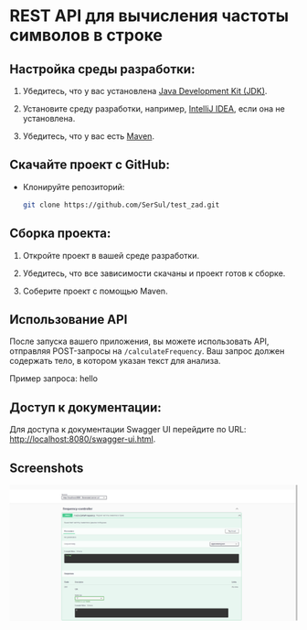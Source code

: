 # REST API для вычисления частоты символов в строке

## Настройка среды разработки:

1. Убедитесь, что у вас установлена [Java Development Kit (JDK)](https://www.oracle.com/java/technologies/javase-downloads.html).

2. Установите среду разработки, например, [IntelliJ IDEA](https://www.jetbrains.com/idea/download/), если она не установлена.

3. Убедитесь, что у вас есть [Maven](https://maven.apache.org/).

## Скачайте проект с GitHub:

- Клонируйте репозиторий:
    ```bash
    git clone https://github.com/SerSul/test_zad.git
    ```

## Сборка проекта:

1. Откройте проект в вашей среде разработки.

2. Убедитесь, что все зависимости скачаны и проект готов к сборке.

3. Соберите проект с помощью Maven.

## Использование API

После запуска вашего приложения, вы можете использовать API, отправляя POST-запросы на `/calculateFrequency`. Ваш запрос должен содержать тело, в котором указан текст для анализа.

Пример запроса:
hello

## Доступ к документации:
Для доступа к документации Swagger UI перейдите по URL: [http://localhost:8080/swagger-ui.html](http://localhost:8080/swagger-ui.html).

## Screenshots
![Скриншот 1](swaggertest.png)
